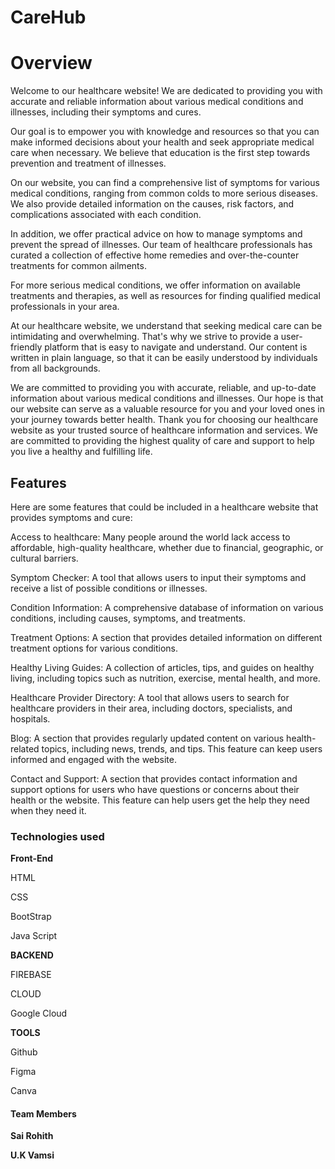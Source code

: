 # CareHub
<h1> Overview</h1>
<p>
Welcome to our healthcare website! We are dedicated to providing you with accurate and reliable information about various medical conditions and illnesses, including their symptoms and cures.

Our goal is to empower you with knowledge and resources so that you can make informed decisions about your health and seek appropriate medical care when necessary. We believe that education is the first step towards prevention and treatment of illnesses.

On our website, you can find a comprehensive list of symptoms for various medical conditions, ranging from common colds to more serious diseases. We also provide detailed information on the causes, risk factors, and complications associated with each condition.

In addition, we offer practical advice on how to manage symptoms and prevent the spread of illnesses. Our team of healthcare professionals has curated a collection of effective home remedies and over-the-counter treatments for common ailments.

For more serious medical conditions, we offer information on available treatments and therapies, as well as resources for finding qualified medical professionals in your area.

At our healthcare website, we understand that seeking medical care can be intimidating and overwhelming. That's why we strive to provide a user-friendly platform that is easy to navigate and understand. Our content is written in plain language, so that it can be easily understood by individuals from all backgrounds.

We are committed to providing you with accurate, reliable, and up-to-date information about various medical conditions and illnesses. Our hope is that our website can serve as a valuable resource for you and your loved ones in your journey towards better health.
Thank you for choosing our healthcare website as your trusted source of healthcare information and services. We are committed to providing the highest quality of care and support to help you live a healthy and fulfilling life.
</p>
<h2>
Features
</h2>
<p>
Here are some features that could be included in a healthcare website that provides symptoms and cure:

Access to healthcare: Many people around the world lack access to affordable, high-quality healthcare, whether due to financial, geographic, or cultural barriers.

Symptom Checker:  A tool that allows users to input their symptoms and receive a list of possible conditions or illnesses. 

Condition Information:  A comprehensive database of information on various conditions, including causes, symptoms, and treatments.

Treatment Options:  A section that provides detailed information on different treatment options for various conditions. 

Healthy Living Guides:  A collection of articles, tips, and guides on healthy living, including topics such as nutrition, exercise, mental health, and more.

Healthcare Provider Directory:  A tool that allows users to search for healthcare providers in their area, including doctors, specialists, and hospitals.

Blog:  A section that provides regularly updated content on various health-related topics, including news, trends, and tips. This feature can keep users informed and engaged with the website.

Contact and Support:  A section that provides contact information and support options for users who have questions or concerns about their health or the website. This feature can help users get the help they need when they need it.
</p>
<h3>Technologies used</h3>
<p>
<b>Front-End</b>

HTML

CSS

BootStrap

Java Script

<b>BACKEND</b>

FIREBASE

CLOUD

Google Cloud

<b>TOOLS</b>

Github

Figma

Canva

</p>
<h4>
<b><b>Team Members</b></b>
</h4>
<p>
<b>Sai Rohith</b>

<b>U.K Vamsi</b>
</p>
